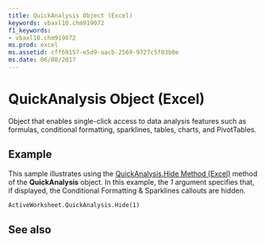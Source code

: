 ```yaml
---
title: QuickAnalysis Object (Excel)
keywords: vbaxl10.chm919072
f1_keywords:
- vbaxl10.chm919072
ms.prod: excel
ms.assetid: cff69157-e5d9-aacb-2569-9727c5f83b0e
ms.date: 06/08/2017
---
```



# QuickAnalysis Object (Excel)

Object that enables single-click access to data analysis features such as formulas, conditional formatting, sparklines, tables, charts, and PivotTables.


## Example

This sample illustrates using the [QuickAnalysis.Hide Method (Excel)](quickanalysis-hide-method-excel.md) method of the **QuickAnalysis** object. In this example, the _1_ argument specifies that, if displayed, the Conditional Formatting & Sparklines callouts are hidden.


```vb
ActiveWorksheet.QuickAnalysis.Hide(1)
```


## See also




